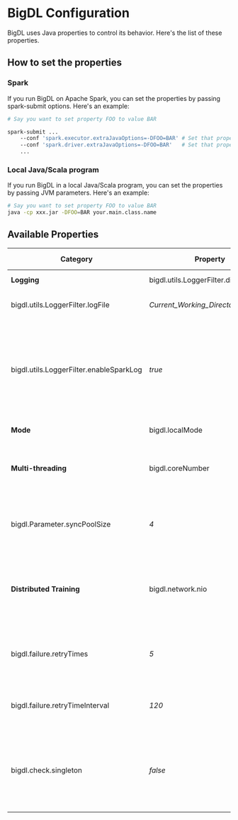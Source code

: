 # BigDL Configuration
BigDL uses Java properties to control its behavior. Here's the list of
these properties.

## How to set the properties

### Spark
If you run BigDL on Apache Spark, you can set the properties by passing
spark-submit options. Here's an example:
```bash
# Say you want to set property FOO to value BAR

spark-submit ...
    --conf 'spark.executor.extraJavaOptions=-DFOO=BAR' # Set that property for executor process
    --conf 'spark.driver.extraJavaOptions=-DFOO=BAR'   # Set that property for driver process
    ...
```

### Local Java/Scala program
If you run BigDL in a local Java/Scala program, you can set the properties
by passing JVM parameters. Here's an example:
```bash
# Say you want to set property FOO to value BAR
java -cp xxx.jar -DFOO=BAR your.main.class.name
```

## Available Properties

Category|Property|Default value|Description
-----|-----|------|-----
**Logging**|bigdl.utils.LoggerFilter.disable|*false*|Disable redirecting logs of Spark and BigDL to  a file.
|bigdl.utils.LoggerFilter.logFile|*Current_Working_Directory/bigdl.log*|Where is the redirecting log.
|bigdl.utils.LoggerFilter.enableSparkLog|*true*|Enable redirecting Spark logs to logFile. Set it to false when you don't want to see Spark logs in the redirecting log file.
**Mode**|bigdl.localMode|*false*|Whether BigDL is running as a local Java/Scala program.
**Multi-threading**|bigdl.coreNumber|*half of the virtual core number*|How many cores BigDL use on your machine. It is only used when bigdl.localMode is set to true. If hyper thread is enabled on your machine, DO NOT set it larger than half of the virtual core number.
|bigdl.Parameter.syncPoolSize|*4*|Thread pool size for syncing parameter between executors.
**Distributed Training**|bigdl.network.nio|*true*|Whether use NIO as BlockManager backend in Spark 1.5. If it is set to false, user can specify spark.shuffle.blockTransferService to change the BlockManager backend. **ONLY** used when running on Spark 1.5.
|bigdl.failure.retryTimes|*5*|How many times to retry when there's failure in distributed Training.
|bigdl.failure.retryTimeInterval|*120*|Unit is second. How long recount the retry times.
|bigdl.check.singleton|*false*|Whether to check if multiple partition run on a same executor, which is bad for performance.

